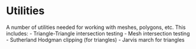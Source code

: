 # Utilities

A number of utilities needed for working with meshes, polygons, etc.
This includes:
    - Triangle-Triangle intersection testing
    - Mesh intersection testing
    - Sutherland Hodgman clipping (for triangles)
    - Jarvis march for triangles
